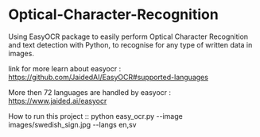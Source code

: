 # Optical-Character-Recognition
Using EasyOCR package to easily perform Optical Character Recognition and text detection with Python, to recognise for any type of written data in images.

link for more learn about easyocr : https://github.com/JaidedAI/EasyOCR#supported-languages

More then 72 languages are handled by easyocr : https://www.jaided.ai/easyocr

How to run this project :: python easy_ocr.py --image images/swedish_sign.jpg --langs en,sv

